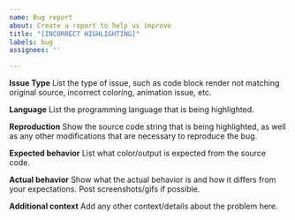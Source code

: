```yaml
---
name: Bug report
about: Create a report to help us improve
title: "[INCORRECT HIGHLIGHTING]"
labels: bug
assignees: ''

---
```


**Issue Type**
List the type of issue, such as code block render not matching original source, incorrect coloring, animation issue, etc.

**Language**
List the programming language that is being highlighted.

**Reproduction**
Show the source code string that is being highlighted, as well as any other modifications that are necessary to reproduce the bug.

**Expected behavior**
List what color/output is expected from the source code.

**Actual behavior**
Show what the actual behavior is and how it differs from your expectations. Post screenshots/gifs if possible.

**Additional context**
Add any other context/details about the problem here.
